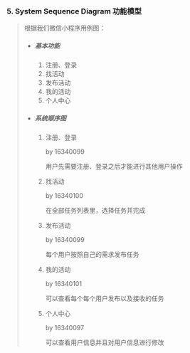 ### 5. System Sequence Diagram 功能模型

> 根据我们微信小程序用例图：
>
> - ##### 基本功能
>
>   1. 注册、登录
>   2. 找活动
>   3. 发布活动
>   4. 我的活动
>   5. 个人中心
>
> - ##### 系统顺序图
>
>   1. 注册、登录
>
>      by 16340099
>
>      用户先需要注册、登录之后才能进行其他用户操作
>
>   2. 找活动
>
>      by 16340100
>
>      在全部任务列表里，选择任务并完成
>
>   3. 发布活动
>
>      by 16340099 
>
>      每个用户按照自己的需求发布任务
>
>   4. 我的活动
>
>      by 16340101
>
>      可以查看每个每个用户发布以及接收的任务
>
>   5. 个人中心
>
>      by 16340097
>
>      可以查看用户信息并且对用户信息进行修改

